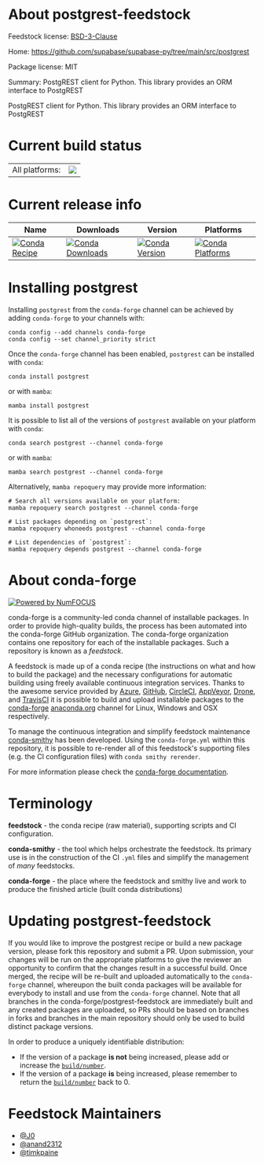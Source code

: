 About postgrest-feedstock
=========================

Feedstock license: [BSD-3-Clause](https://github.com/conda-forge/postgrest-feedstock/blob/main/LICENSE.txt)

Home: https://github.com/supabase/supabase-py/tree/main/src/postgrest

Package license: MIT

Summary: PostgREST client for Python. This library provides an ORM interface to PostgREST

PostgREST client for Python. This library provides an ORM interface to PostgREST

Current build status
====================


<table><tr><td>All platforms:</td>
    <td>
      <a href="https://dev.azure.com/conda-forge/feedstock-builds/_build/latest?definitionId=18047&branchName=main">
        <img src="https://dev.azure.com/conda-forge/feedstock-builds/_apis/build/status/postgrest-feedstock?branchName=main">
      </a>
    </td>
  </tr>
</table>

Current release info
====================

| Name | Downloads | Version | Platforms |
| --- | --- | --- | --- |
| [![Conda Recipe](https://img.shields.io/badge/recipe-postgrest-green.svg)](https://anaconda.org/conda-forge/postgrest) | [![Conda Downloads](https://img.shields.io/conda/dn/conda-forge/postgrest.svg)](https://anaconda.org/conda-forge/postgrest) | [![Conda Version](https://img.shields.io/conda/vn/conda-forge/postgrest.svg)](https://anaconda.org/conda-forge/postgrest) | [![Conda Platforms](https://img.shields.io/conda/pn/conda-forge/postgrest.svg)](https://anaconda.org/conda-forge/postgrest) |

Installing postgrest
====================

Installing `postgrest` from the `conda-forge` channel can be achieved by adding `conda-forge` to your channels with:

```
conda config --add channels conda-forge
conda config --set channel_priority strict
```

Once the `conda-forge` channel has been enabled, `postgrest` can be installed with `conda`:

```
conda install postgrest
```

or with `mamba`:

```
mamba install postgrest
```

It is possible to list all of the versions of `postgrest` available on your platform with `conda`:

```
conda search postgrest --channel conda-forge
```

or with `mamba`:

```
mamba search postgrest --channel conda-forge
```

Alternatively, `mamba repoquery` may provide more information:

```
# Search all versions available on your platform:
mamba repoquery search postgrest --channel conda-forge

# List packages depending on `postgrest`:
mamba repoquery whoneeds postgrest --channel conda-forge

# List dependencies of `postgrest`:
mamba repoquery depends postgrest --channel conda-forge
```


About conda-forge
=================

[![Powered by
NumFOCUS](https://img.shields.io/badge/powered%20by-NumFOCUS-orange.svg?style=flat&colorA=E1523D&colorB=007D8A)](https://numfocus.org)

conda-forge is a community-led conda channel of installable packages.
In order to provide high-quality builds, the process has been automated into the
conda-forge GitHub organization. The conda-forge organization contains one repository
for each of the installable packages. Such a repository is known as a *feedstock*.

A feedstock is made up of a conda recipe (the instructions on what and how to build
the package) and the necessary configurations for automatic building using freely
available continuous integration services. Thanks to the awesome service provided by
[Azure](https://azure.microsoft.com/en-us/services/devops/), [GitHub](https://github.com/),
[CircleCI](https://circleci.com/), [AppVeyor](https://www.appveyor.com/),
[Drone](https://cloud.drone.io/welcome), and [TravisCI](https://travis-ci.com/)
it is possible to build and upload installable packages to the
[conda-forge](https://anaconda.org/conda-forge) [anaconda.org](https://anaconda.org/)
channel for Linux, Windows and OSX respectively.

To manage the continuous integration and simplify feedstock maintenance
[conda-smithy](https://github.com/conda-forge/conda-smithy) has been developed.
Using the ``conda-forge.yml`` within this repository, it is possible to re-render all of
this feedstock's supporting files (e.g. the CI configuration files) with ``conda smithy rerender``.

For more information please check the [conda-forge documentation](https://conda-forge.org/docs/).

Terminology
===========

**feedstock** - the conda recipe (raw material), supporting scripts and CI configuration.

**conda-smithy** - the tool which helps orchestrate the feedstock.
                   Its primary use is in the construction of the CI ``.yml`` files
                   and simplify the management of *many* feedstocks.

**conda-forge** - the place where the feedstock and smithy live and work to
                  produce the finished article (built conda distributions)


Updating postgrest-feedstock
============================

If you would like to improve the postgrest recipe or build a new
package version, please fork this repository and submit a PR. Upon submission,
your changes will be run on the appropriate platforms to give the reviewer an
opportunity to confirm that the changes result in a successful build. Once
merged, the recipe will be re-built and uploaded automatically to the
`conda-forge` channel, whereupon the built conda packages will be available for
everybody to install and use from the `conda-forge` channel.
Note that all branches in the conda-forge/postgrest-feedstock are
immediately built and any created packages are uploaded, so PRs should be based
on branches in forks and branches in the main repository should only be used to
build distinct package versions.

In order to produce a uniquely identifiable distribution:
 * If the version of a package **is not** being increased, please add or increase
   the [``build/number``](https://docs.conda.io/projects/conda-build/en/latest/resources/define-metadata.html#build-number-and-string).
 * If the version of a package **is** being increased, please remember to return
   the [``build/number``](https://docs.conda.io/projects/conda-build/en/latest/resources/define-metadata.html#build-number-and-string)
   back to 0.

Feedstock Maintainers
=====================

* [@J0](https://github.com/J0/)
* [@anand2312](https://github.com/anand2312/)
* [@timkpaine](https://github.com/timkpaine/)

